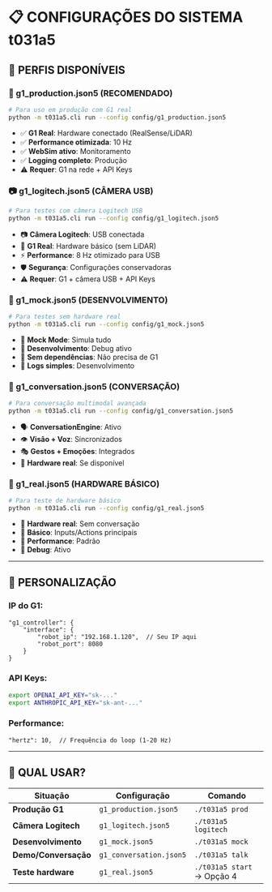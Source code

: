 # 📋 **CONFIGURAÇÕES DO SISTEMA t031a5**

## 🎯 **PERFIS DISPONÍVEIS**

### **🚀 g1_production.json5** (RECOMENDADO)
```bash
# Para uso em produção com G1 real
python -m t031a5.cli run --config config/g1_production.json5
```
- ✅ **G1 Real**: Hardware conectado (RealSense/LiDAR)
- ✅ **Performance otimizada**: 10 Hz
- ✅ **WebSim ativo**: Monitoramento
- ✅ **Logging completo**: Produção
- ⚠️ **Requer**: G1 na rede + API Keys

### **📷 g1_logitech.json5** (CÂMERA USB)
```bash
# Para testes com câmera Logitech USB
python -m t031a5.cli run --config config/g1_logitech.json5
```
- 📷 **Câmera Logitech**: USB conectada
- 🔧 **G1 Real**: Hardware básico (sem LiDAR)
- ⚡ **Performance**: 8 Hz otimizado para USB
- 🛡️ **Segurança**: Configurações conservadoras
- ⚠️ **Requer**: G1 + câmera USB + API Keys

### **🧪 g1_mock.json5** (DESENVOLVIMENTO)
```bash
# Para testes sem hardware real
python -m t031a5.cli run --config config/g1_mock.json5
```
- 🔧 **Mock Mode**: Simula tudo
- 🔧 **Desenvolvimento**: Debug ativo
- 🔧 **Sem dependências**: Não precisa de G1
- 🔧 **Logs simples**: Desenvolvimento

### **💬 g1_conversation.json5** (CONVERSAÇÃO)
```bash
# Para conversação multimodal avançada
python -m t031a5.cli run --config config/g1_conversation.json5
```
- 🗣️ **ConversationEngine**: Ativo
- 👁️ **Visão + Voz**: Sincronizados
- 🎭 **Gestos + Emoções**: Integrados
- 🤖 **Hardware real**: Se disponível

### **🤖 g1_real.json5** (HARDWARE BÁSICO)
```bash
# Para teste de hardware básico
python -m t031a5.cli run --config config/g1_real.json5
```
- 🔧 **Hardware real**: Sem conversação
- 🔧 **Básico**: Inputs/Actions principais
- 🔧 **Performance**: Padrão
- 🔧 **Debug**: Ativo

---

## 🔧 **PERSONALIZAÇÃO**

### **IP do G1:**
```json5
"g1_controller": {
    "interface": {
        "robot_ip": "192.168.1.120",  // Seu IP aqui
        "robot_port": 8080
    }
}
```

### **API Keys:**
```bash
export OPENAI_API_KEY="sk-..."
export ANTHROPIC_API_KEY="sk-ant-..."
```

### **Performance:**
```json5
"hertz": 10,  // Frequência do loop (1-20 Hz)
```

---

## 🎯 **QUAL USAR?**

| Situação | Configuração | Comando |
|----------|--------------|---------|
| **Produção G1** | `g1_production.json5` | `./t031a5 prod` |
| **Câmera Logitech** | `g1_logitech.json5` | `./t031a5 logitech` |
| **Desenvolvimento** | `g1_mock.json5` | `./t031a5 mock` |
| **Demo/Conversação** | `g1_conversation.json5` | `./t031a5 talk` |
| **Teste hardware** | `g1_real.json5` | `./t031a5 start` → Opção 4 |
